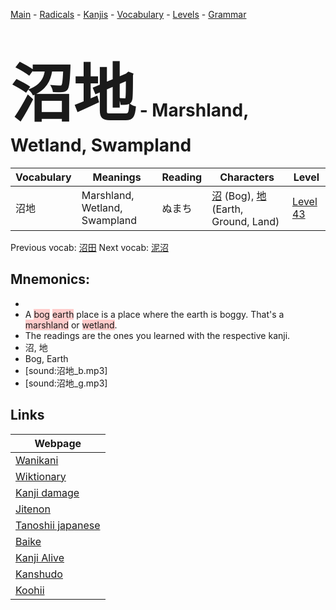<style> bigfont {font-size: 100px}</style>
[Main](../README.md) -
[Radicals](../radicals.md) -
[Kanjis](../kanjis.md) -
[Vocabulary](../vocabulary.md) -
[Levels](../levels.md) -
[Grammar](../grammar.md)
# <bigfont> 沼地</bigfont> - Marshland, Wetland, Swampland 

| Vocabulary | Meanings | Reading | Characters | Level |
| --- | --- | --- | --- | --- |
| 沼地 | Marshland, Wetland, Swampland | ぬまち |  [沼](../kanjis/沼.md) (Bog), [地](../kanjis/地.md) (Earth, Ground, Land) | [Level 43](../levels/wk_level43.md) |

Previous vocab: [沼田](沼田.md) Next vocab: [泥沼](泥沼.md) 

## Mnemonics:

* 
* A <span style="background-color:#ffcccb"> bog</span> <span style="background-color:#ffcccb"> earth</span> place is a place where the earth is boggy. That's a <span style="background-color:#ffcccb"> marshland</span> or <span style="background-color:#ffcccb"> wetland</span>.
* The readings are the ones you learned with the respective kanji.
* 沼, 地
* Bog, Earth
* [sound:沼地_b.mp3]
* [sound:沼地_g.mp3]


## Links 

| Webpage |
| --- |
| [Wanikani          ](https://www.wanikani.com/kanji/沼地) |
| [Wiktionary        ](https://en.wiktionary.org/wiki/沼地) |
| [Kanji damage      ](http://www.kanjidamage.com/kanji/search?utf8=✓&q=沼地) |
| [Jitenon           ](https://jitenon.com/kanji/沼地) |
| [Tanoshii japanese ](https://www.tanoshiijapanese.com/dictionary/kanji.cfm?k=沼地) |
| [Baike             ](https://baike.baidu.com/item/沼地) |
| [Kanji Alive       ](https://app.kanjialive.com/沼地) |
| [Kanshudo          ](https://www.kanshudo.com/searchmn?q=沼地) |
| [Koohii            ](https://kanji.koohii.com/study/kanji/沼地) |
